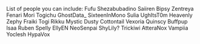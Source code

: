 List of people you can include:
Fufu
Shezabubadino
Saiiren
Bipsy
Zentreya
Fenari Mori
Togichu
GhostData_
SixteenInMono
Sulia
UghItsT0m
Heavenly
Zephy
Fraiki
Togi
Rikku
Mystic
Dusty
Cottontail
Vexoria
Quinscy
Buffpup
Isaa
Ruben
Spelly 
EllyEN
NeoSenpai
ShyLily?
Trickiwi
AtteraNox
Vampiia    
Yoclesh
HypaVox